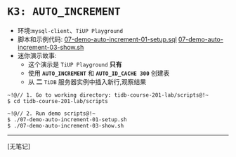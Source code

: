 # `K3: AUTO_INCREMENT`
+ 环境:`mysql-client`、`TiUP Playground`
+ 脚本和示例代码:
[07-demo-auto-increment-01-setup.sql](https://github.com/pingcap/tidb-course-201-lab/blob/master/scripts/07-demo-auto-increment-01-setup.sql)
[07-demo-auto-increment-03-show.sh](https://github.com/pingcap/tidb-course-201-lab/blob/master/scripts/07-demo-auto-increment-03-show.sh)
+ 迷你演示故事:
  + 这个演示是 `TiUP Playground` **只有**
  + 使用 **`AUTO_INCREMENT`** 和 **`AUTO_ID_CACHE 300`** 创建表
  + 从 **二** `TiDB` 服务器实例中插入新行,观察结果
```
~!@// 1. Go to working directory: tidb-course-201-lab/scripts@!~
$ cd tidb-course-201-lab/scripts

~!@// 2. Run demo scripts@!~
$ ./07-demo-auto-increment-01-setup.sh
$ ./07-demo-auto-increment-03-show.sh
```
------------------------------------------------------------------------------
[无笔记]